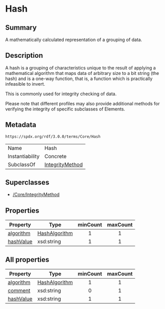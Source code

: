 <!-- Automatically generated by spec-parser v2.3.0 on 2024-07-29T18:25:30.305944+00:00 -->
<!-- SPDX-License-Identifier: Community-Spec-1.0 -->

# Hash

## Summary

A mathematically calculated representation of a grouping of data.


## Description

A hash is a grouping of characteristics unique to the result
of applying a mathematical algorithm
that maps data of arbitrary size to a bit string (the hash)
and is a one-way function, that is,
a function which is practically infeasible to invert.

This is commonly used for integrity checking of data.

Please note that different profiles may also provide additional methods for verifying the integrity of specific subclasses of Elements.


## Metadata

`https://spdx.org/rdf/3.0.0/terms/Core/Hash`


| | |
|---|---|
| Name | Hash |
| Instantiability | Concrete |
| SubclassOf | [IntegrityMethod](../Classes/IntegrityMethod.md) |


## Superclasses

* [/Core/IntegrityMethod](../../Core/Classes/IntegrityMethod.md)




## Properties

| Property | Type | minCount | maxCount |
|---|---|:---:|:---:|
| [algorithm](../Properties/algorithm.md) | [HashAlgorithm](../Vocabularies/HashAlgorithm.md) | 1 | 1 |
| [hashValue](../Properties/hashValue.md) | xsd:string | 1 | 1 |



## All properties

| Property | Type | minCount | maxCount |
|---|---|:---:|:---:|
| [algorithm](../../Core/Properties/algorithm.md) | [HashAlgorithm](../../Core/Vocabularies/HashAlgorithm.md) | 1 | 1 |
| [comment](../../Core/Properties/comment.md) | xsd:string | 0 | 1 |
| [hashValue](../../Core/Properties/hashValue.md) | xsd:string | 1 | 1 |




